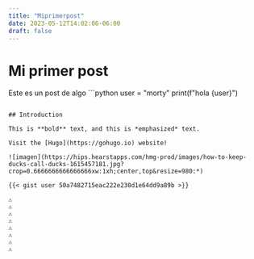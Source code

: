 ```yaml
---
title: "Miprimerpost"
date: 2023-05-12T14:02:06-06:00
draft: false
---
```


# Mi primer post

Este es un post de algo ```python
user = "morty"
print(f"hola {user}")
```

## Introduction

This is **bold** text, and this is *emphasized* text.

Visit the [Hugo](https://gohugo.io) website!

![imagen](https://hips.hearstapps.com/hmg-prod/images/how-to-keep-ducks-call-ducks-1615457181.jpg?crop=0.6666666666666666xw:1xh;center,top&resize=980:*)

{{< gist user 50a7482715eac222e230d1e64dd9a89b >}}

⚠️
⚠️
⚠️
⚠️
⚠️
⚠️
⚠️
⚠️
